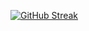 [![GitHub Streak](https://streak-stats.demolab.com/?user=yatskovanatoly)](https://git.io/streak-stats)

